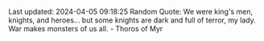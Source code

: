 Last updated: 2024-04-05 09:18:25
Random Quote: We were king's men, knights, and heroes... but some knights are dark and full of terror, my lady.  War makes monsters of us all.  -  Thoros of Myr